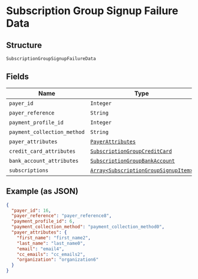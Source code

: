 
# Subscription Group Signup Failure Data

## Structure

`SubscriptionGroupSignupFailureData`

## Fields

| Name | Type | Tags | Description |
|  --- | --- | --- | --- |
| `payer_id` | `Integer` | Optional | - |
| `payer_reference` | `String` | Optional | - |
| `payment_profile_id` | `Integer` | Optional | - |
| `payment_collection_method` | `String` | Optional | - |
| `payer_attributes` | [`PayerAttributes`](../../doc/models/payer-attributes.md) | Optional | - |
| `credit_card_attributes` | [`SubscriptionGroupCreditCard`](../../doc/models/subscription-group-credit-card.md) | Optional | - |
| `bank_account_attributes` | [`SubscriptionGroupBankAccount`](../../doc/models/subscription-group-bank-account.md) | Optional | - |
| `subscriptions` | [`Array<SubscriptionGroupSignupItem>`](../../doc/models/subscription-group-signup-item.md) | Optional | - |

## Example (as JSON)

```json
{
  "payer_id": 16,
  "payer_reference": "payer_reference8",
  "payment_profile_id": 6,
  "payment_collection_method": "payment_collection_method0",
  "payer_attributes": {
    "first_name": "first_name2",
    "last_name": "last_name0",
    "email": "email4",
    "cc_emails": "cc_emails2",
    "organization": "organization6"
  }
}
```

